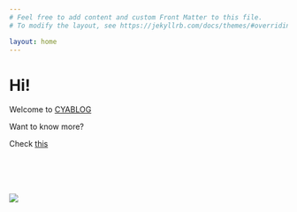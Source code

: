 ```yaml
---
# Feel free to add content and custom Front Matter to this file.
# To modify the layout, see https://jekyllrb.com/docs/themes/#overriding-theme-defaults

layout: home
---
```



<h1>Hi!</h1>
<span>Welcome to <a href="https://cdevjs.github.io">CYABLOG</a></span>
<p>Want to know more?</p>
<p>Check <a href="https://cdevjs.github.io/about">this</a></p>

<br>
<br>
<br>
<br>
<img src="https://i.pinimg.com/originals/d4/81/f3/d481f3c72e283309071f79e01b05c06d.gif">
